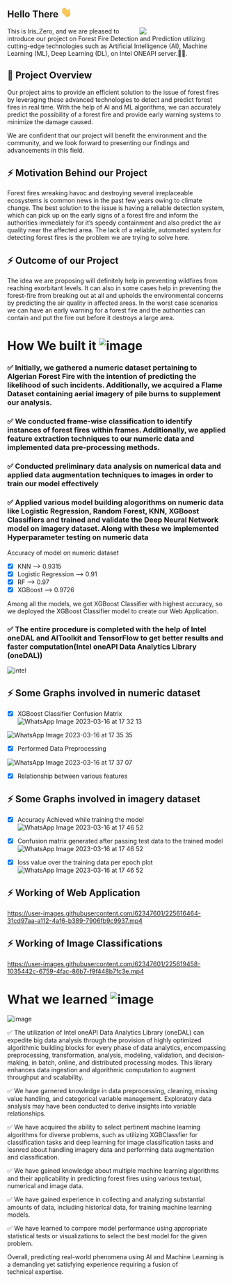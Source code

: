 <h2> Hello There <img src="https://raw.githubusercontent.com/ABSphreak/ABSphreak/master/gifs/Hi.gif" height="25px"></h2>

<img align="right" src="https://github.com/rajput2107/rajput2107/blob/master/Assets/Developer.gif" width='200'/>

 
 
 
This is  Iris_Zero, and we are pleased to introduce our project on Forest Fire Detection and Prediction utilizing cutting-edge technologies such as Artificial Intelligence (AI), Machine Learning (ML), Deep Learning (DL), on Intel ONEAPI server.👨‍💻. 

## 👯 Project Overview


Our project aims to provide an efficient solution to the issue of forest fires by leveraging these advanced technologies to detect and predict forest fires in real time. With the help of AI and ML algorithms, we can accurately predict the possibility of a forest fire and provide early warning systems to minimize the damage caused.

We are confident that our project will benefit the environment and the community, and we look forward to presenting our findings and advancements in this field. 

## ⚡ Motivation Behind our Project
Forest fires wreaking havoc and destroying several irreplaceable ecosystems is common news in the past few years owing to climate change. The best solution to the issue is having a reliable detection system, which can pick up on the early signs of a forest fire and inform the authorities immediately for it’s speedy containment and also predict the air quality near the affected area. The lack of a reliable, automated system for detecting forest fires is the problem we are trying to solve here.

## ⚡ Outcome of our Project
The idea we are proposing will definitely help in preventing wildfires from reaching exorbitant levels. It can also in some cases help in preventing the forest-fire from breaking out at all and upholds the environmental concerns by predicting the air quality in affected areas. In the worst case scenarios we can have an early warning for a forest fire and the authorities can contain and put the fire out before it destroys a large area.

# How We built it ![image](https://user-images.githubusercontent.com/72274851/218502434-f6e66043-0db0-4f85-b7f4-f33b2d33df1f.png)

### ✅ Initially, we gathered a numeric dataset pertaining to Algerian Forest Fire with the intention of predicting the likelihood of such incidents. Additionally, we acquired a Flame Dataset containing aerial imagery of pile burns to supplement our analysis.

### ✅ We conducted frame-wise classification to identify instances of forest fires within frames. Additionally, we applied feature extraction techniques to our numeric data and implemented data pre-processing methods.

### ✅ Conducted preliminary data analysis on numerical data and applied data augmentation techniques to images in order to train our model effectively

### ✅ Applied various model building alogorithms on numeric data like Logistic Regression, Random Forest, KNN, XGBoost Classifiers and trained and validate the Deep Neural Network model on imagery dataset. Along with these we implemented Hyperparameter testing on numeric data

Accuracy of model on numeric dataset 
- [x] KNN --> 0.9315
- [x] Logistic Regression --> 0.91
- [x] RF --> 0.97
- [x] XGBoost --> 0.9726

Among all the models, we got XGBoost Classifier with highest accuracy, so we deployed the XGBoost Classifier model to create our Web Application.

### ✅ The entire procedure is completed with the help of Intel oneDAL and AIToolkit and TensorFlow to get better results and faster computation(Intel oneAPI Data Analytics Library (oneDAL))
![intel](https://user-images.githubusercontent.com/72274851/218504609-585bcebe-5101-4477-bdd2-3a1ba13a64a8.png)


## ⚡ Some Graphs involved in numeric dataset

- [x] XGBoost Classifier Confusion Matrix
![WhatsApp Image 2023-03-16 at 17 32 13](https://user-images.githubusercontent.com/62347601/225611081-dd889e13-466a-4cab-a1b1-fc46a3c90f92.jpg)

![WhatsApp Image 2023-03-16 at 17 35 35](https://user-images.githubusercontent.com/62347601/225611682-bbe9e188-30c9-4cbf-bba4-3a05d47fbfda.jpg)
- [x] Performed Data Preprocessing

![WhatsApp Image 2023-03-16 at 17 37 07](https://user-images.githubusercontent.com/62347601/225612214-992c753a-dfa2-4a1d-a0d9-682ab2b551c9.jpg)
- [x] Relationship between various features


## ⚡ Some Graphs involved in imagery dataset

- [x] Accuracy Achieved while training the model
![WhatsApp Image 2023-03-16 at 17 46 52](https://user-images.githubusercontent.com/62347601/225614650-bb77e6fb-53ad-421b-be0c-0d4bdafd6735.jpg)


- [x] Confusion matrix generated after passing test data to the trained model
![WhatsApp Image 2023-03-16 at 17 46 52](https://user-images.githubusercontent.com/62347601/225614723-4a7deca8-3670-410f-a8de-931b533e8af4.jpg)

- [x] loss value over the training data per epoch plot
![WhatsApp Image 2023-03-16 at 17 46 52](https://user-images.githubusercontent.com/62347601/225614788-ed4c2bdf-3457-4be3-8eb8-01614b3974b1.jpg)



## ⚡ Working of Web Application

https://user-images.githubusercontent.com/62347601/225616464-31cd97aa-a112-4af6-b389-7906fb9c9937.mp4



## ⚡ Working of Image Classifications
https://user-images.githubusercontent.com/62347601/225619458-1035442c-6759-4fac-86b7-f9f448b7fc3e.mp4



# What we learned ![image](https://user-images.githubusercontent.com/72274851/218499685-e8d445fc-e35e-4ab5-abc1-c32462592603.png)


![image](https://user-images.githubusercontent.com/72274851/220130227-3c48e87b-3e68-4f1c-b0e4-8e3ad9a4805a.png)

✅ The utilization of Intel oneAPI Data Analytics Library (oneDAL) can expedite big data analysis through the provision of highly optimized algorithmic building blocks for every phase of data analytics, encompassing preprocessing, transformation, analysis, modeling, validation, and decision-making, in batch, online, and distributed processing modes. This library enhances data ingestion and algorithmic computation to augment throughput and scalability.

✅ We have garnered knowledge in data preprocessing, cleaning, missing value handling, and categorical variable management. Exploratory data analysis may have been conducted to derive insights into variable relationships.

✅ We have acquired the ability to select pertinent machine learning algorithms for diverse problems, such as utilizing XGBClassfier for classification tasks and deep learning for image classification tasks and leanred about handling imagery data and performing data augmentation and classification.

✅ We have gained knowledge about multiple machine learning algorithms and their applicability in predicting forest fires using various textual, numerical and image data.

✅ We have gained experience in collecting and analyzing substantial amounts of data, including historical data, for training machine learning models.

✅ We have learned to compare model performance using appropriate statistical tests or visualizations to select the best model for the given problem.

Overall, predicting real-world phenomena using AI and Machine Learning is a demanding yet satisfying experience requiring a fusion of technical expertise.
